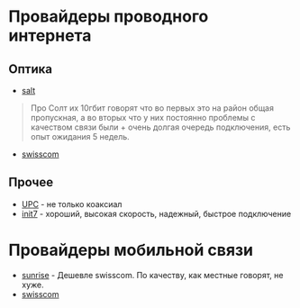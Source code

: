 # Провайдеры проводного интернета
## Оптика
* [salt](https://www.salt.ch/en/)
> Про Солт их 10гбит говорят что во первых это на район общая пропускная, а во вторых что у них постоянно проблемы с качеством связи были + очень долгая очередь подключения, есть опыт ожидания 5 недель.
* [swisscom](https://www.swisscom.ch/en/residential.html)

##  Прочее
* [UPC](https://www.upc.ch/en/) - не только коаксиал 
* [init7](https://www.init7.net/en/) - хороший, высокая скорость, надежный, быстрое подключение

# Провайдеры мобильной связи
* [sunrise](https://www.sunrise.ch/en/residential/zuhause/internet.html) - Дешевле swisscom. По качеству, как местные говорят, не хуже.
* [swisscom](https://www.swisscom.ch/en/residential.html)
